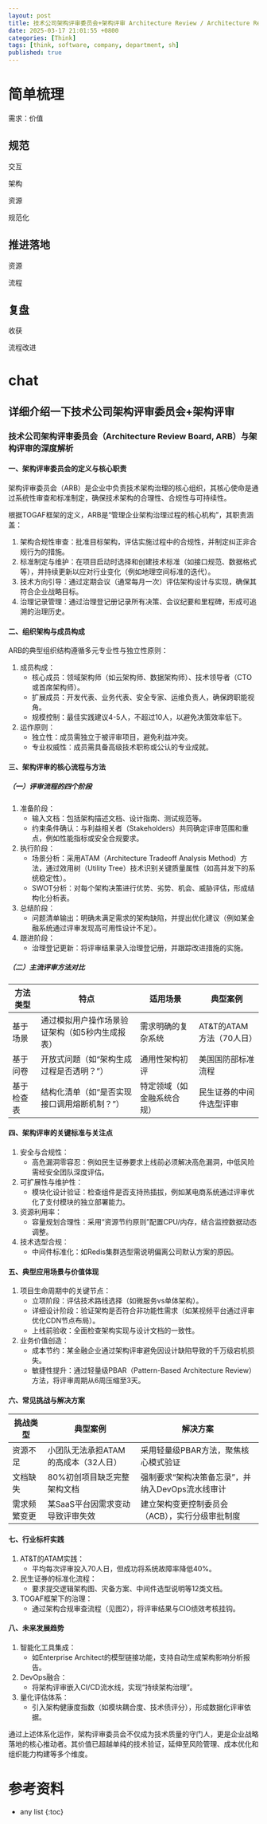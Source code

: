 ```yaml
---
layout: post
title: 技术公司架构评审委员会+架构评审 Architecture Review / Architecture Review Board, ARB）
date: 2025-03-17 21:01:55 +0800
categories: [Think]
tags: [think, software, company, department, sh]
published: true
---
```


# 简单梳理

需求：价值

## 规范

交互

架构

资源

规范化

## 推进落地

资源

流程

## 复盘

收获

流程改进

# chat

## 详细介绍一下技术公司架构评审委员会+架构评审

### 技术公司架构评审委员会（Architecture Review Board, ARB）与架构评审的深度解析

#### 一、架构评审委员会的定义与核心职责
架构评审委员会（ARB）是企业中负责技术架构治理的核心组织，其核心使命是通过系统性审查和标准制定，确保技术架构的合理性、合规性与可持续性。

根据TOGAF框架的定义，ARB是“管理企业架构治理过程的核心机构”，其职责涵盖：

1. 架构合规性审查：批准目标架构，评估实施过程中的合规性，并制定纠正非合规行为的措施。
2. 标准制定与维护：在项目启动时选择和创建技术标准（如接口规范、数据格式等），并持续更新以应对行业变化（例如地理空间标准的迭代）。
3. 技术方向引导：通过定期会议（通常每月一次）评估架构设计与实现，确保其符合企业战略目标。
4. 治理记录管理：通过治理登记册记录所有决策、会议纪要和里程碑，形成可追溯的治理历史。

#### 二、组织架构与成员构成
ARB的典型组织结构遵循多元专业性与独立性原则：
1. 成员构成：
   - 核心成员：领域架构师（如云架构师、数据架构师）、技术领导者（CTO或首席架构师）。
   - 扩展成员：开发代表、业务代表、安全专家、运维负责人，确保跨职能视角。
   - 规模控制：最佳实践建议4-5人，不超过10人，以避免决策效率低下。
2. 运作原则：
   - 独立性：成员需独立于被评审项目，避免利益冲突。
   - 专业权威性：成员需具备高级技术职称或公认的专业成就。

#### 三、架构评审的核心流程与方法
##### （一）评审流程的四个阶段
1. 准备阶段：
   - 输入文档：包括架构描述文档、设计指南、测试规范等。
   - 约束条件确认：与利益相关者（Stakeholders）共同确定评审范围和重点，例如性能指标或安全合规要求。
2. 执行阶段：
   - 场景分析：采用ATAM（Architecture Tradeoff Analysis Method）方法，通过效用树（Utility Tree）技术识别关键质量属性（如高并发下的系统稳定性）。
   - SWOT分析：对每个架构决策进行优势、劣势、机会、威胁评估，形成结构化分析表。
3. 总结阶段：
   - 问题清单输出：明确未满足需求的架构缺陷，并提出优化建议（例如某金融系统通过评审发现高可用性设计不足）。
4. 跟进阶段：
   - 治理登记更新：将评审结果录入治理登记册，并跟踪改进措施的实施。

##### （二）主流评审方法对比

| 方法类型       | 特点                                                                 | 适用场景                     | 典型案例                 |
|----------------|----------------------------------------------------------------------|------------------------------|--------------------------|
| 基于场景   | 通过模拟用户操作场景验证架构（如5秒内生成报表）                     | 需求明确的复杂系统           | AT&T的ATAM方法（70人日） |
| 基于问卷   | 开放式问题（如“架构生成过程是否透明？”）                            | 通用性架构初评               | 美国国防部标准流程  |
| 基于检查表 | 结构化清单（如“是否实现接口调用熔断机制？”）                        | 特定领域（如金融系统合规）   | 民生证券的中间件选型评审 |


#### 四、架构评审的关键标准与关注点
1. 安全与合规性：
   - 高危漏洞零容忍：例如民生证券要求上线前必须解决高危漏洞，中低风险需经安全团队深度评估。
2. 可扩展性与维护性：
   - 模块化设计验证：检查组件是否支持热插拔，例如某电商系统通过评审优化了支付模块的独立部署能力。
3. 资源利用率：
   - 容量规划合理性：采用“资源节约原则”配置CPU/内存，结合监控数据动态调整。
4. 技术选型合规：
   - 中间件标准化：如Redis集群选型需说明偏离公司默认方案的原因。

#### 五、典型应用场景与价值体现
1. 项目生命周期中的关键节点：
   - 立项阶段：评估技术路线选择（如微服务vs单体架构）。
   - 详细设计阶段：验证架构是否符合非功能性需求（如某视频平台通过评审优化CDN节点布局）。
   - 上线前验收：全面检查架构实现与设计文档的一致性。
2. 业务价值创造：
   - 成本节约：某金融企业通过架构评审避免因设计缺陷导致的千万级宕机损失。
   - 敏捷性提升：通过轻量级PBAR（Pattern-Based Architecture Review）方法，将评审周期从6周压缩至3天。

#### 六、常见挑战与解决方案

| 挑战类型         | 典型案例                               | 解决方案                                                                 |
|------------------|----------------------------------------|--------------------------------------------------------------------------|
| 资源不足     | 小团队无法承担ATAM的高成本（32人日）   | 采用轻量级PBAR方法，聚焦核心模式验证                               |
| 文档缺失     | 80%初创项目缺乏完整架构文档       | 强制要求“架构决策备忘录”，并纳入DevOps流水线审计               |
| 需求频繁变更 | 某SaaS平台因需求变动导致评审失效  | 建立架构变更控制委员会（ACB），实行分级审批制度                 |


#### 七、行业标杆实践
1. AT&T的ATAM实践：
   - 平均每次评审投入70人日，但成功将系统故障率降低40%。
2. 民生证券的标准化流程：
   - 要求提交逻辑架构图、灾备方案、中间件选型说明等12类文档。
3. TOGAF框架下的治理：
   - 通过架构合规审查流程（见图2），将评审结果与CIO绩效考核挂钩。

#### 八、未来发展趋势
1. 智能化工具集成：
   - 如Enterprise Architect的模型链接功能，支持自动生成架构影响分析报告。
2. DevOps融合：
   - 将架构评审嵌入CI/CD流水线，实现“持续架构治理”。
3. 量化评估体系：
   - 引入架构健康度指数（如模块耦合度、技术债评分），形成数据化评审依据。

通过上述体系化运作，架构评审委员会不仅成为技术质量的守门人，更是企业战略落地的核心推动者。其价值已超越单纯的技术验证，延伸至风险管理、成本优化和组织能力构建等多个维度。

# 参考资料


* any list
{:toc}